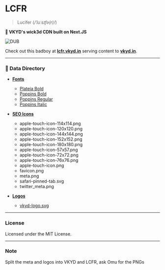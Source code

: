 # LCFR 
> Lucifer (_/ˈluːsɪfə(r)/_)

**🚀 VKYD's wick3d CDN built on Next.JS**

![DUB](https://img.shields.io/dub/l/vibe-d?label=License)

Check out this badboy at **[lcfr.vkyd.in](https://lcfr.vkyd.in)** serving content to **[vkyd.in](https://vkyd.in)**.

---

### 📑 Data Directory
- **[Fonts](https://lcfr.vkyd.in/fonts)**
   - [Plateia Bold](https://lcfr.vkyd.in/fonts/Plateia-Bold.ttf)
   - [Poppins Bold](https://lcfr.vkyd.in/fonts/Poppins-Bold.ttf)
   - [Poppins Regular](https://lcfr.vkyd.in/fonts/Poppins-Regular.ttf)
   - [Poppins Italic](https://lcfr.vkyd.in/fonts/Poppins-Italic.ttf)

- **[SEO Icons](https://lcfr.vkyd.in/icons)**
   - apple-touch-icon-114x114.png
   - apple-touch-icon-120x120.png
   - apple-touch-icon-144x144.png
   - apple-touch-icon-152x152.png
   - apple-touch-icon-180x180.png
   - apple-touch-icon-57x57.png
   - apple-touch-icon-72x72.png
   - apple-touch-icon-76x76.png
   - apple-touch-icon.png
   - favicon.png
   - meta.png
   - safari-pinned-tab.svg
   - twitter_meta.png

- **[Logos](https://lcfr.vkyd.in/logos)**
   - [vkyd-logo.svg](https://lcfr.vkyd.in/logos/vkyd-logo.svg)

---

### License
Licensed under the MIT License.

---

### Note
Split the meta and logos into VKYD and LCFR, ask Omu for the PNGs